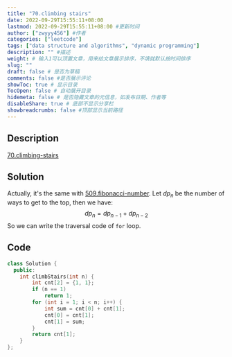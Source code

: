 ```yaml
---
title: "70.climbing stairs"
date: 2022-09-29T15:55:11+08:00
lastmod: 2022-09-29T15:55:11+08:00 #更新时间
author: ["zwyyy456"] #作者
categories: ["leetcode"]
tags: ["data structure and algorithms", "dynamic programming"]
description: "" #描述
weight: # 输入1可以顶置文章，用来给文章展示排序，不填就默认按时间排序
slug: ""
draft: false # 是否为草稿
comments: false #是否展示评论
showToc: true # 显示目录
TocOpen: false # 自动展开目录
hidemeta: false # 是否隐藏文章的元信息，如发布日期、作者等
disableShare: true # 底部不显示分享栏
showbreadcrumbs: false #顶部显示当前路径
---
```

## Description
[70.climbing-stairs](https://leetcode.com/problems/climbing-stairs/)

## Solution
Actually, it's the same with [509.fibonacci-number](https://zwyyy456.vercel.app/posts/tech/509.fibonacci-number/).
Let $dp_n$ be the number of ways to get to the top, then we have:
$$dp_n = dp_{n - 1} + dp_{n - 2}$$
So we can write the traversal code of `for` loop.

## Code
```cpp
class Solution {
  public:
    int climbStairs(int n) {
        int cnt[2] = {1, 1};
        if (n == 1)
            return 1;
        for (int i = 1; i < n; i++) {
            int sum = cnt[0] + cnt[1];
            cnt[0] = cnt[1];
            cnt[1] = sum;
        }
        return cnt[1];
    }
};
```